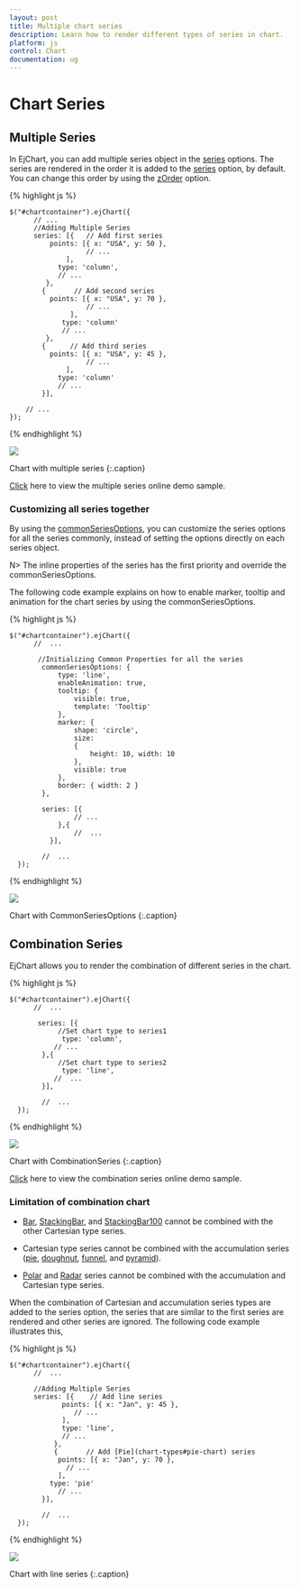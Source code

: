 ```yaml
---
layout: post
title: Multiple chart series
description: Learn how to render different types of series in chart.
platform: js
control: Chart
documentation: ug
---
```


# Chart Series

## Multiple Series

In EjChart, you can add multiple series object in the [series](../api/ejchart.html#members:series) options. The series are rendered in the order it is added to the [series](../api/ejchart.html#members:series) option, by default. You can change this order by using the [zOrder](../api/ejchart.html#members:series-zorder) option.  

{% highlight js %}


    $("#chartcontainer").ejChart({
          // ...  
          //Adding Multiple Series
          series: [{   // Add first series
              points: [{ x: "USA", y: 50 },
                       // ...
                  ],
                type: 'column',
                // ...
             },
            {       // Add second series
              points: [{ x: "USA", y: 70 },
                       // ...
                   ],                
                 type: 'column'
                 // ...
             },
            {      // Add third series
              points: [{ x: "USA", y: 45 },
                       // ...
                  ],                
                type: 'column'
                // ...
            }],
            
        // ...
    });


{% endhighlight %}

![](/js/Chart/Chart-Series_images/Chart-Series_img1.png)

Chart with multiple series
{:.caption}

[Click](http://js.syncfusion.com/demos/web/#!/azure/chart/column) here to view the multiple series online demo sample.


### Customizing all series together

By using the [commonSeriesOptions](../api/ejchart.html#members:series-commonseriesoptions), you can customize the series options for all the series commonly, instead of setting the options directly on each series object. 

N> The inline properties of the series has the first priority and override the commonSeriesOptions.

The following code example explains on how to enable marker, tooltip and animation for the chart series by using the commonSeriesOptions.

{% highlight js %}


    $("#chartcontainer").ejChart({
          //  ...
          
           //Initializing Common Properties for all the series
            commonSeriesOptions: {
                type: 'line',
                enableAnimation: true,
                tooltip: {
                    visible: true,
                    template: 'Tooltip'
                },
                marker: {
                    shape: 'circle',
                    size:
                    {
                        height: 10, width: 10
                    },
                    visible: true
                },
                border: { width: 2 }
            },
            
            series: [{
                    // ...         
                },{                
                    //  ...         
              }],
              
            //  ...
      });


{% endhighlight %} 

![](/js/Chart/Chart-Series_images/Chart-Series_img2.png)

Chart with CommonSeriesOptions
{:.caption}


## Combination Series

EjChart allows you to render the combination of different series in the chart. 

{% highlight js %}


    $("#chartcontainer").ejChart({
          //  ...
          
           series: [{
                //Set chart type to series1
                 type: 'column',         
               // ...         
            },{
                //Set chart type to series2
                 type: 'line',         
               //  ...         
            }],
              
            //  ...   
      });


{% endhighlight %}

![](/js/Chart/Chart-Series_images/Chart-Series_img3.png)

Chart with CombinationSeries
{:.caption}

[Click](http://js.syncfusion.com/demos/web/#!/azure/chart/combination) here to view the combination series online demo sample.

### Limitation of combination chart

* [Bar](chart-types#bar-chart), [StackingBar](chart-types#stacked-bar-chart), and [StackingBar100](chart-types#stacked-bar-chart-1) cannot be combined with the other Cartesian type series.

* Cartesian type series cannot be combined with the accumulation series ([pie](chart-types#pie-chart), [doughnut](chart-types#doughnut-chart), [funnel](chart-types#funnel-chart), and [pyramid](chart-types#pyramid-chart)).

* [Polar](chart-types#polar) and [Radar](chart-types#radar-chart) series cannot be combined with the accumulation and Cartesian type series.

When the combination of Cartesian and accumulation series types are added to the series option, the series that are similar to the first series are rendered and other series are ignored. The following code example illustrates this,  


{% highlight js %}


    $("#chartcontainer").ejChart({
          //  ...
          
          //Adding Multiple Series
          series: [{    // Add line series
                 points: [{ x: "Jan", y: 45 },
                    // ...
                 ],
                 type: 'line',
                 // ...
               },
               {       // Add [Pie](chart-types#pie-chart) series
                points: [{ x: "Jan", y: 70 },
                  // ...
                ],                
              type: 'pie'
                // ...
            }],

            //  ...   
      });


{% endhighlight %}

![](/js/Chart/Chart-Series_images/Chart-Series_img4.png)

Chart with line series
{:.caption}
